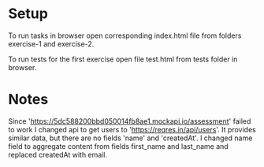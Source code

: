 # Setup
To run tasks in browser open corresponding index.html file from folders exercise-1 and exercise-2.

To run tests for the first exercise open file test.html from tests folder in browser.

# Notes
Since 'https://5dc588200bbd050014fb8ae1.mockapi.io/assessment' failed to work I changed api to get users to 'https://reqres.in/api/users'. It provides similar data, but there are no fields 'name' and 'createdAt'. I changed name field to aggregate content from fields first_name and last_name and replaced createdAt with email.  